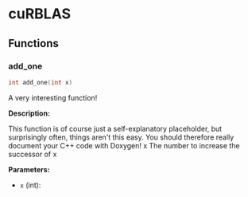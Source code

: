 # cuRBLAS

## Functions

### add_one

```c
int add_one(int x)
```

A very interesting function!

**Description:**

This function is of course just a self-explanatory placeholder, but surprisingly often, things aren't this easy. You should therefore really document your C++ code with Doxygen!
x
The number to increase
the successor of x

**Parameters:**

- `x` (int): 

